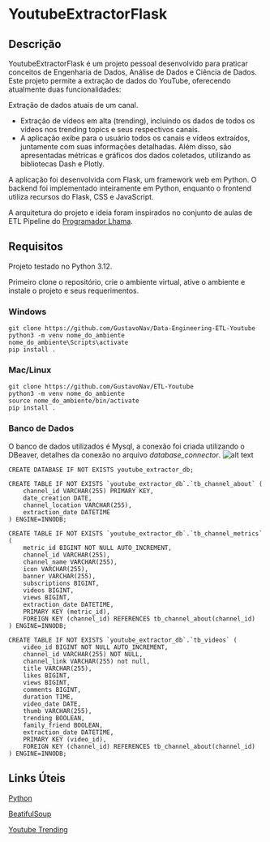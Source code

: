# YoutubeExtractorFlask

## Descrição
YoutubeExtractorFlask é um projeto pessoal desenvolvido para praticar conceitos de Engenharia de Dados, Análise de Dados e Ciência de Dados. Este projeto permite a extração de dados do YouTube, oferecendo atualmente duas funcionalidades:

Extração de dados atuais de um canal.
- Extração de vídeos em alta (trending), incluindo os dados de todos os vídeos nos trending topics e seus respectivos canais.
- A aplicação exibe para o usuário todos os canais e vídeos extraídos, juntamente com suas informações detalhadas. Além disso, são apresentadas métricas e gráficos dos dados coletados, utilizando as bibliotecas Dash e Plotly.

A aplicação foi desenvolvida com Flask, um framework web em Python. O backend foi implementado inteiramente em Python, enquanto o frontend utiliza recursos do Flask, CSS e JavaScript.


A arquitetura do projeto e ideia foram inspirados no conjunto de aulas de ETL Pipeline do [Programador Lhama](https://www.youtube.com/watch?v=D5mwXMMA0e0&list=PLAgbpJQADBGLuI1oR39tVfELOEZJSSbxQ).

## Requisitos
Projeto testado no Python 3.12.

Primeiro clone o repositório, crie o ambiente virtual, ative o ambiente e instale o projeto e seus requerimentos.
### Windows

```
git clone https://github.com/GustavoNav/Data-Engineering-ETL-Youtube
python3 -m venv nome_do_ambiente
nome_do_ambiente\Scripts\activate
pip install .
```
### Mac/Linux

```
git clone https://github.com/GustavoNav/ETL-Youtube
python3 -m venv nome_do_ambiente
source nome_do_ambiente/bin/activate
pip install .
```

### Banco de Dados
O banco de dados utilizados é Mysql, a conexão foi criada utilizando o DBeaver, detalhes da conexão no arquivo *database_connector*.
![alt text](modelo_bd.png)
```
CREATE DATABASE IF NOT EXISTS youtube_extractor_db;

CREATE TABLE IF NOT EXISTS `youtube_extractor_db`.`tb_channel_about` (
    channel_id VARCHAR(255) PRIMARY KEY,
    date_creation DATE,
    channel_location VARCHAR(255),
    extraction_date DATETIME
) ENGINE=INNODB;

CREATE TABLE IF NOT EXISTS `youtube_extractor_db`.`tb_channel_metrics` (
    metric_id BIGINT NOT NULL AUTO_INCREMENT,
    channel_id VARCHAR(255),
    channel_name VARCHAR(255),
    icon VARCHAR(255),
    banner VARCHAR(255),
    subscriptions BIGINT,
    videos BIGINT,
    views BIGINT,
    extraction_date DATETIME,
    PRIMARY KEY (metric_id),
    FOREIGN KEY (channel_id) REFERENCES tb_channel_about(channel_id)
) ENGINE=INNODB;

CREATE TABLE IF NOT EXISTS `youtube_extractor_db`.`tb_videos` (
    video_id BIGINT NOT NULL AUTO_INCREMENT,
    channel_id VARCHAR(255) NOT NULL,
    channel_link VARCHAR(255) not null,
    title VARCHAR(255),
    likes BIGINT,
    views BIGINT,
    comments BIGINT,
    duration TIME,
    video_date DATE,
    thumb VARCHAR(255),
    trending BOOLEAN,
    family_friend BOOLEAN,
    extraction_date DATETIME,
    PRIMARY KEY (video_id),
    FOREIGN KEY (channel_id) REFERENCES tb_channel_about(channel_id)
) ENGINE=INNODB;
```




## Links Úteis 
[Python](https://www.python.org/)

[BeatifulSoup](https://beautiful-soup-4.readthedocs.io/en/latest/)

[Youtube Trending](https://www.youtube.com/feed/trending)

